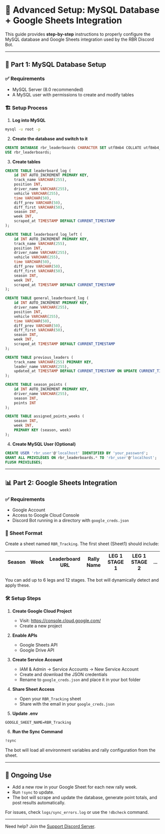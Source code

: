 # 🧰 Advanced Setup: MySQL Database + Google Sheets Integration

This guide provides **step-by-step** instructions to properly configure the MySQL database and Google Sheets integration used by the RBR Discord Bot.

---

## 🔧 Part 1: MySQL Database Setup

### ✅ Requirements
- MySQL Server (8.0 recommended)
- A MySQL user with permissions to create and modify tables

### 🏗️ Setup Process

1. **Log into MySQL**
```bash
mysql -u root -p
```

2. **Create the database and switch to it**
```sql
CREATE DATABASE rbr_leaderboards CHARACTER SET utf8mb4 COLLATE utf8mb4_unicode_ci;
USE rbr_leaderboards;
```

3. **Create tables**
```sql
CREATE TABLE leaderboard_log (
    id INT AUTO_INCREMENT PRIMARY KEY,
    track_name VARCHAR(255),
    position INT,
    driver_name VARCHAR(255),
    vehicle VARCHAR(255),
    time VARCHAR(50),
    diff_prev VARCHAR(50),
    diff_first VARCHAR(50),
    season INT,
    week INT,
    scraped_at TIMESTAMP DEFAULT CURRENT_TIMESTAMP
);

CREATE TABLE leaderboard_log_left (
    id INT AUTO_INCREMENT PRIMARY KEY,
    track_name VARCHAR(255),
    position INT,
    driver_name VARCHAR(255),
    vehicle VARCHAR(255),
    time VARCHAR(50),
    diff_prev VARCHAR(50),
    diff_first VARCHAR(50),
    season INT,
    week INT,
    scraped_at TIMESTAMP DEFAULT CURRENT_TIMESTAMP
);

CREATE TABLE general_leaderboard_log (
    id INT AUTO_INCREMENT PRIMARY KEY,
    driver_name VARCHAR(255),
    position INT,
    vehicle VARCHAR(255),
    time VARCHAR(50),
    diff_prev VARCHAR(50),
    diff_first VARCHAR(50),
    season INT,
    week INT,
    scraped_at TIMESTAMP DEFAULT CURRENT_TIMESTAMP
);

CREATE TABLE previous_leaders (
    track_name VARCHAR(255) PRIMARY KEY,
    leader_name VARCHAR(255),
    updated_at TIMESTAMP DEFAULT CURRENT_TIMESTAMP ON UPDATE CURRENT_TIMESTAMP
);

CREATE TABLE season_points (
    id INT AUTO_INCREMENT PRIMARY KEY,
    driver_name VARCHAR(255),
    season INT,
    points INT
);

CREATE TABLE assigned_points_weeks (
    season INT,
    week INT,
    PRIMARY KEY (season, week)
);
```

4. **Create MySQL User (Optional)**
```sql
CREATE USER 'rbr_user'@'localhost' IDENTIFIED BY 'your_password';
GRANT ALL PRIVILEGES ON rbr_leaderboards.* TO 'rbr_user'@'localhost';
FLUSH PRIVILEGES;
```

---

## 📊 Part 2: Google Sheets Integration

### ✅ Requirements
- Google Account
- Access to Google Cloud Console
- Discord Bot running in a directory with `google_creds.json`

### 📄 Sheet Format
Create a sheet named `RBR_Tracking`. The first sheet (Sheet1) should include:

| Season | Week | Leaderboard URL | Rally Name | LEG 1 STAGE 1 | LEG 1 STAGE 2 | ... |
|--------|------|------------------|------------|----------------|----------------|-----|

You can add up to 6 legs and 12 stages. The bot will dynamically detect and apply these.

### 🛠️ Setup Steps

1. **Create Google Cloud Project**
   - Visit: https://console.cloud.google.com/
   - Create a new project

2. **Enable APIs**
   - Google Sheets API
   - Google Drive API

3. **Create Service Account**
   - IAM & Admin → Service Accounts → New Service Account
   - Create and download the JSON credentials
   - Rename to `google_creds.json` and place it in your bot folder

4. **Share Sheet Access**
   - Open your `RBR_Tracking` sheet
   - Share with the email in your `google_creds.json`

5. **Update .env**
```env
GOOGLE_SHEET_NAME=RBR_Tracking
```

6. **Run the Sync Command**
```bash
!sync
```
The bot will load all environment variables and rally configuration from the sheet.

---

## 🔁 Ongoing Use
- Add a new row in your Google Sheet for each new rally week.
- Run `!sync` to update.
- The bot will scrape and update the database, generate point totals, and post results automatically.

For issues, check `logs/sync_errors.log` or use the `!dbcheck` command.

---

Need help? Join the [Support Discord Server](https://discord.gg/HbRaM2taQG).


